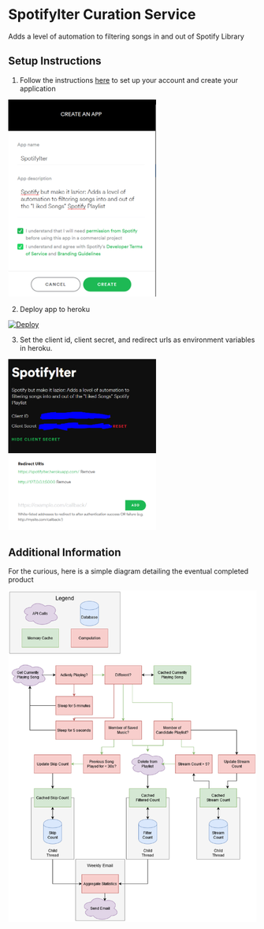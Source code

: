# Spotifylter Curation Service
Adds a level of automation to filtering songs in and out of Spotify Library

## Setup Instructions
1. Follow the instructions [here](https://developer.spotify.com/documentation/web-api/quick-start/) to set up your account and create your application
<img src="https://raw.githubusercontent.com/ekatiyar/Spotifylter/master/images/app_create.PNG" alt="Image of App Creation" width="300"/>

2. Deploy app to heroku

[![Deploy](https://www.herokucdn.com/deploy/button.svg)](https://heroku.com/deploy)

3. Set the client id, client secret, and redirect urls as environment variables in heroku.

<img src="https://raw.githubusercontent.com/ekatiyar/Spotifylter/master/images/idsecret.PNG" alt="Image of App Credentials" width="300"/>
<img src="https://raw.githubusercontent.com/ekatiyar/Spotifylter/master/images/redirecturi.PNG" alt="Image of Redirect URI" width="300"/>


## Additional Information
For the curious, here is a simple diagram detailing the eventual completed product

<img src="https://raw.githubusercontent.com/ekatiyar/Spotifylter/master/images/Diagram.png" alt="App Diagram" width="600"/>
